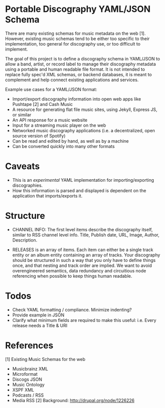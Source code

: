 Portable Discography YAML/JSON Schema
================

There are many existing schemas for music metadata on the web [1]. However, existing music schemas tend to be either too specific to their implementation, too general for discography use, or too difficult to implement. 

The goal of this project is to define a discography schema in YAML/JSON to allow a band, artist, or record label to manage their discography metadata using a portable and human readable file format. It is not intended to replace fully spec'd XML schemas, or backend databases, it is meant to complement and help connect existing applications and services.

Example use cases for a YAML/JSON format:
  - Import/export discography information into open web apps like Pushtape [2] and Cash Music
  - A resource for generating flat file music sites, using Jekyll, Express JS, or similar
  - An API response for a music website
  - Input for a streaming music player on the web
  - Networked music discography applications (i.e. a decentralized, open source version of Spotify)
  - Can be read and edited by hand, as well as by a machine
  - Can be converted quickly into many other formats

# Caveats
  - This is an *experimental* YAML implementation for importing/exporting discographies.
  - How this information is parsed and displayed is dependent on the application that imports/exports it.

# Structure
- CHANNEL INFO: The first level items describe the discography itself, similar to RSS channel level info. Title, Publish date, URL, Image, Author, Description.

- RELEASES is an array of items. Each item can either be a single track entity or an album entity containing an array of tracks. Your discography should be structured in such a way that you only have to define things once, and that nesting and track order are implied. We want to avoid overengineered semantics, data redundancy and circuitious node referencing when possible to keep things human readable.

# Todos
  - Check YAML formatting / compliance. Minimize indenting?
  - Provide example in JSON
  - Clarify what minimum fields are required to make this useful: i.e. Every release needs a Title & URI

# References
[1] Existing Music Schemas for the web
  - Musicbrainz XML
  - Microformat
  - Discogs JSON
  - Music Ontology
  - XSPF XML
  - Podcasts / RSS
  - Media RSS
[2] Background: http://drupal.org/node/1226226

